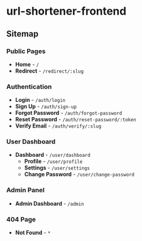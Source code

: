 # url-shortener-frontend

## Sitemap

### Public Pages
- **Home** - `/`
- **Redirect** - `/redirect/:slug`

### Authentication
- **Login** - `/auth/login`
- **Sign Up** - `/auth/sign-up`
- **Forgot Password** - `/auth/forgot-password`
- **Reset Password** - `/auth/reset-password/:token`
- **Verify Email** - `/auth/verify/:slug`



### User Dashboard
- **Dashboard** - `/user/dashboard`
  - **Profile** - `/user/profile`
  - **Settings** - `/user/settings`
  - **Change Password** - `/user/change-password`


### Admin Panel
- **Admin Dashboard** - `/admin`

### 404 Page
- **Not Found** - `*`